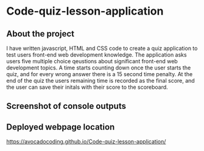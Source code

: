 # Code-quiz-lesson-application

## About the project
I have written javascript, HTML and CSS code to create a quiz application to test users front-end web development knowledge. The application asks users five multiple choice qeustions about significant front-end web development topics. A time starts counting down once the user starts the quiz, and for every wrong answer there is a 15 second time penalty. At the end of the quiz the users remaining time is recorded as the final score, and the user can save their initals with their score to the scoreboard.

## Screenshot of console outputs


## Deployed webpage location
https://avocadocoding.github.io/Code-quiz-lesson-application/
